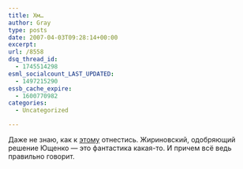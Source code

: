 ```yaml
---
title: Хм…
author: Gray
type: posts
date: 2007-04-03T09:28:14+00:00
excerpt:
url: /8558
dsq_thread_id:
  - 1745514298
esml_socialcount_LAST_UPDATED:
  - 1497215290
essb_cache_expire:
  - 1600770982
categories:
  - Uncategorized

---
```








Даже не знаю, как к <a href="http://www.korrespondent.net/main/185040/" target="_blank">этому</a> отнестись. Жириновский, одобряющий решение Ющенко &#8212; это фантастика какая-то. И причем всё ведь правильно говорит.